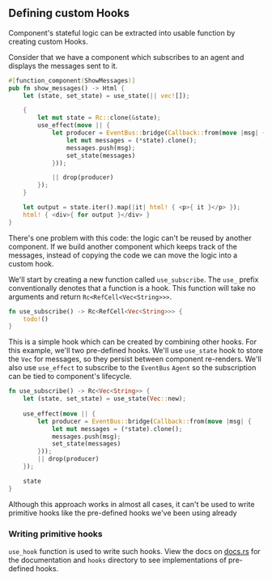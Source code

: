## Defining custom Hooks

Component's stateful logic can be extracted into usable function by creating custom Hooks. 

Consider that we have a component which subscribes to an agent and displays the messages sent to it.
```rust
#[function_component(ShowMessages)]
pub fn show_messages() -> Html {
    let (state, set_state) = use_state(|| vec![]);

    {
        let mut state = Rc::clone(&state);
        use_effect(move || {
            let producer = EventBus::bridge(Callback::from(move |msg| {
                let mut messages = (*state).clone();
                messages.push(msg);
                set_state(messages)
            }));

            || drop(producer)
        });
    }

    let output = state.iter().map(|it| html! { <p>{ it }</p> });
    html! { <div>{ for output }</div> }
}
```

There's one problem with this code: the logic can't be reused by another component.
If we build another component which keeps track of the messages, instead of copying the code we can move the logic into a custom hook.

We'll start by creating a new function called `use_subscribe`.
The `use_` prefix conventionally denotes that a function is a hook.
This function will take no arguments and return `Rc<RefCell<Vec<String>>>`.
```rust
fn use_subscribe() -> Rc<RefCell<Vec<String>>> {
    todo!()
}
```

This is a simple hook which can be created by combining other hooks. For this example, we'll two pre-defined hooks. 
We'll use `use_state` hook to store the `Vec` for messages, so they persist between component re-renders.
We'll also use `use_effect` to subscribe to the `EventBus` `Agent` so the subscription can be tied to component's lifecycle. 

```rust
fn use_subscribe() -> Rc<Vec<String>> {
    let (state, set_state) = use_state(Vec::new);
  
    use_effect(move || {
        let producer = EventBus::bridge(Callback::from(move |msg| {
            let mut messages = (*state).clone();
            messages.push(msg);
            set_state(messages)
        }));
        || drop(producer)
    });

    state
}
```

Although this approach works in almost all cases, it can't be used to write primitive hooks like the pre-defined hooks we've been using already 

### Writing primitive hooks

`use_hook` function is used to write such hooks. View the docs on [docs.rs](https://docs.rs/yew/0.18.0/yew-functional/use_hook.html) for the documentation
and `hooks` directory to see implementations of pre-defined hooks.
